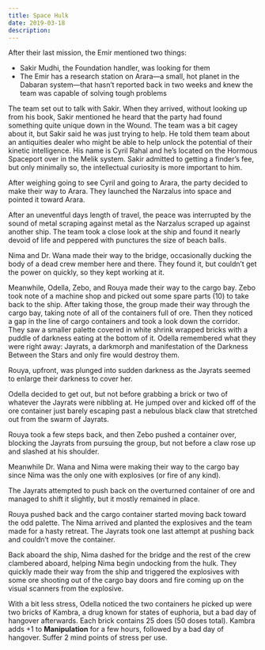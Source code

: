 ```yaml
---
title: Space Hulk
date: 2019-03-18
description: 
---
```


After their last mission, the Emir mentioned two things:

- Sakir Mudhi, the Foundation handler, was looking for them
- The Emir has a research station on Arara—a small, hot planet in the Dabaran system—that hasn’t reported back in two weeks and knew the team was capable of solving tough problems

The team set out to talk with Sakir. When they arrived, without looking up from his book, Sakir mentioned he heard that the party had found something quite unique down in the Wound. The team was a bit cagey about it, but Sakir said he was just trying to help. He told them team about an antiquities dealer who might be able to help unlock the potential of their kinetic intelligence. His name is Cyril Rahal and he’s located on the Hormous Spaceport over in the Melik system. Sakir admitted to getting a finder’s fee, but only minimally so, the intellectual curiosity is more important to him.

After weighing going to see Cyril and going to Arara, the party decided to make their way to Arara. They launched the Narzalus into space and pointed it toward Arara.

After an uneventful days length of travel, the peace was interrupted by the sound of metal scraping against metal as the Narzalus scraped up against another ship. The team took a close look at the ship and found it nearly devoid of life and peppered with punctures the size of beach balls.

Nima and Dr. Wana made their way to the bridge, occasionally ducking the body of a dead crew member here and there. They found it, but couldn’t get the power on quickly, so they kept working at it.

Meanwhile, Odella, Zebo, and Rouya made their way to the cargo bay. Zebo took note of a machine shop and picked out some spare parts (10) to take back to the ship. After taking those, the group made their way through the cargo bay, taking note of all of the containers full of ore. Then they noticed a gap in the line of cargo containers and took a look down the corridor. They saw a smaller palette covered in white shrink wrapped bricks with a puddle of darkness eating at the bottom of it. Odella remembered what they were right away: Jayrats, a darkmorph and manifestation of the Darkness Between the Stars and only fire would destroy them.

Rouya, upfront, was plunged into sudden darkness as the Jayrats seemed to enlarge their darkness to cover her.

Odella decided to get out, but not before grabbing a brick or two of whatever the Jayrats were nibbling at. He jumped over and kicked off of the ore container just barely escaping past a nebulous black claw that stretched out from the swarm of Jayrats.

Rouya took a few steps back, and then Zebo pushed a container over, blocking the Jayrats from pursuing the group, but not before a claw rose up and slashed at his shoulder.

Meanwhile Dr. Wana and Nima were making their way to the cargo bay since Nima was the only one with explosives (or fire of any kind).

The Jayrats attempted to push back on the overturned container of ore and managed to shift it slightly, but it mostly remained in place.

Rouya pushed back and the cargo container started moving back toward the odd palette. The Nima arrived and planted the explosives and the team made for a hasty retreat. The Jayrats took one last attempt at pushing back and couldn’t move the container.

Back aboard the ship, Nima dashed for the bridge and the rest of the crew clambered aboard, helping Nima begin undocking from the hulk. They quickly made their way from the ship and triggered the explosives with some ore shooting out of the cargo bay doors and fire coming up on the visual scanners from the explosive.

With a bit less stress, Odella noticed the two containers he picked up were two bricks of Kambra, a drug known for states of euphoria, but a bad day of hangover afterwards. Each brick contains 25 does (50 doses total). Kambra adds +1 to **Manipulation** for a few hours, followed by a bad day of hangover. Suffer 2 mind points of stress per use.
